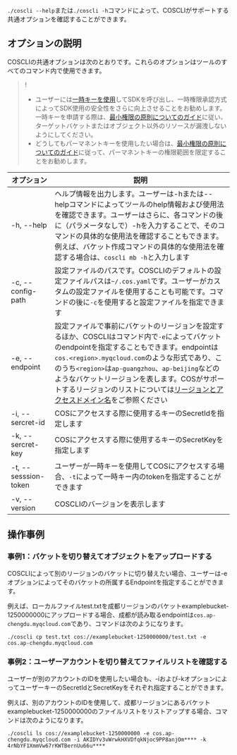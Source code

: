 `./coscli --help`または`./coscli -h`コマンドによって、COSCLIがサポートする共通オプションを確認することができます。

## オプションの説明
COSCLIの共通オプションは次のとおりです。これらのオプションはツールのすべてのコマンド内で使用できます。

>!
>- ユーザーには[一時キーを使用](https://intl.cloud.tencent.com/document/product/436/14048)してSDKを呼び出し、一時権限承認方式によってSDK使用の安全性をさらに向上させることをお勧めします。一時キーを申請する際は、[最小権限の原則についてのガイド](https://intl.cloud.tencent.com/document/product/436/32972)に従い、ターゲットバケットまたはオブジェクト以外のリソースが漏洩しないようにしてください。
>- どうしてもパーマネントキーを使用したい場合は、[最小権限の原則についてのガイド](https://intl.cloud.tencent.com/document/product/436/32972)に従って、パーマネントキーの権限範囲を限定することをお勧めします。


|  オプション  | 説明 |
|  ----  | ----  |
|-h, --help|ヘルプ情報を出力します。ユーザーは-hまたは--helpコマンドによってツールのhelp情報および使用法を確認できます。ユーザーはさらに、各コマンドの後に（パラメータなしで）-hを入力することで、そのコマンドの具体的な使用法を確認することもできます。例えば、バケット作成コマンドの具体的な使用法を確認する場合は、`coscli mb -h`と入力します   |
|-c, --config-path|設定ファイルのパスです。COSCLIのデフォルトの設定ファイルパスは`~/.cos.yaml`です。ユーザーがカスタムの設定ファイルを使用することも可能です。コマンドの後に`-c`を使用すると設定ファイルを指定できます|
|-e, --endpoint   |  設定ファイルで事前にバケットのリージョンを設定するほか、COSCLIはコマンド内で`-e`によってバケットのendpointを指定することもできます。endpointは`cos.<region>.myqcloud.com`のような形式であり、このうち`<region>`は`ap-guangzhou`、`ap-beijing`などのようなバケットリージョンを表します。COSがサポートするリージョンのリストについては[リージョンとアクセスドメイン名](https://intl.cloud.tencent.com/document/product/436/6224)をご参照ください|
|-i, --sercret-id  |  COSにアクセスする際に使用するキーのSecretIdを指定します|
|-k, --sercret-key  |  COSにアクセスする際に使用するキーのSecretKeyを指定します |
|-t, --sesssion-token  |  ユーザーが一時キーを使用してCOSにアクセスする場合、`-t`によって一時キー内のtokenを指定することができます|
|-v, --version |   COSCLIのバージョンを表示します |

## 操作事例

### 事例1：バケットを切り替えてオブジェクトをアップロードする


COSCLIによって別のリージョンのバケットに切り替えたい場合、ユーザーは-eオプションによってそのバケットの所属するEndpointを指定することができます。

例えば、ローカルファイルtest.txtを成都リージョンのバケットexamplebucket-1250000000にアップロードする場合、成都が読み取るendpointは`cos.ap-chengdu.myqcloud.com`であり、コマンドは次のようになります。
```
./coscli cp test.txt cos://examplebucket-1250000000/test.txt -e cos.ap-chengdu.myqcloud.com
```

### 事例2：ユーザーアカウントを切り替えてファイルリストを確認する

ユーザーが別のアカウントのIDを使用したい場合も、-iおよび-kオプションによってユーザーキーのSecretIdとSecretKeyをそれぞれ指定することができます。

例えば、別のアカウントのIDを使用して、成都リージョンにあるバケットexamplebucket-1250000000のファイルリストをリストアップする場合、コマンドは次のようになります。

```
./coscli ls cos://examplebucket-1250000000 -e cos.ap-chengdu.myqcloud.com -i AKIDYv3vWrwkHXVDfqkNjoc9PP8anjOm**** -k 4rNbYF1XmmVw67rKWTBernUu66u****
```
